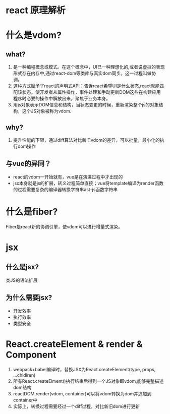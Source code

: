 # react 原理解析

# 什么是vdom?
## what?

1. 是一种编程概念或模式。在这个概念中，UI已一种理想化的,或者说虚拟的表现形式存在内存中,通过react-dom等类库与真实dom同步。这一过程叫做协调。
1. 这种方式赋予了react的声明式API：告诉react希望UI是什么状态,react就能匹配该状态。使开发者从属性操作，事件处理和手动更新DOM这些在构建应用程序时必要的操作中解放出来。聚焦于业务本身。
1. 用js对象表示DOM信息和结构，当状态变更的时候，重新渲染整个js的对象结构，这个JS对象被称为vdom.
## why?

1. 提升性能的下限，通过diff算法对比新旧vdom的差异，可以批量，最小化的执行dom操作
## 与vue的异同？

- react的vdom一开始就有，vue是在演进过程中才出现的
- jsx本身就是js的扩展，转义过程简单直接；vue将template编译为render函数的过程需要复杂的编译器转换字符串ast-js函数字符串



# 什么是fiber?
Fiber是react新的协调引擎，使vdom可以进行增量式渲染。

# jsx
## 什么是jsx?
类JS的语法扩展
## 为什么需要jsx?

- 开发效率
- 执行效率
- 类型安全



# React.createElement & render & Component

1. webpack+babel编译时，替换JSX为React.createElement(type, props, ...chidlren)
1. 所有React.createElment()执行结束后得到一个JS对象即vdom,能够完整描述dom结构
1. reactDOM.render(vdom, container)可以将vdom转换为dom并追加到container中
1. 实际上，转换过程需要经过一个diff过程，对比新旧dom进行更新
